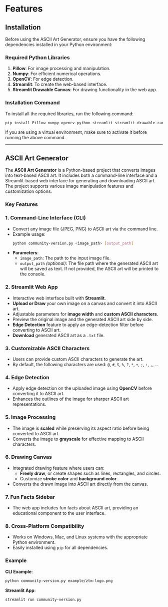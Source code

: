 # Features

## Installation

Before using the ASCII Art Generator, ensure you have the following dependencies installed in your Python environment:

### Required Python Libraries

1. **Pillow**: For image processing and manipulation.
2. **Numpy**: For efficient numerical operations.
3. **OpenCV**: For edge detection.
4. **Streamlit**: To create the web-based interface.
5. **Streamlit Drawable Canvas**: For drawing functionality in the web app.

### Installation Command

To install all the required libraries, run the following command:

```bash
pip install Pillow numpy opencv-python streamlit streamlit-drawable-canvas
```

If you are using a virtual environment, make sure to activate it before running the above command.

---

## ASCII Art Generator

The **ASCII Art Generator** is a Python-based project that converts images into text-based ASCII art. It includes both a command-line interface and a Streamlit-based web interface for generating and downloading ASCII art. The project supports various image manipulation features and customization options.

### Key Features

### 1. **Command-Line Interface (CLI)**
   - Convert any image file (JPEG, PNG) to ASCII art via the command line.
   - Example usage:
     ```bash
     python community-version.py <image_path> [output_path]
     ```
   - **Parameters**:
     - `image_path`: The path to the input image file.
     - `output_path` *(optional)*: The file path where the generated ASCII art will be saved as text. If not provided, the ASCII art will be printed to the console.

### 2. **Streamlit Web App**
   - Interactive web interface built with **Streamlit**.
   - **Upload or Draw** your own image on a canvas and convert it into ASCII art.
   - Adjustable parameters for **image width** and **custom ASCII characters**.
   - Preview the original image and the generated ASCII art side by side.
   - **Edge Detection** feature to apply an edge-detection filter before converting to ASCII art.
   - **Download** generated ASCII art as a `.txt` file.

### 3. **Customizable ASCII Characters**
   - Users can provide custom ASCII characters to generate the art.
   - By default, the following characters are used: `@`, `#`, `S`, `%`, `?`, `*`, `+`, `;`, `:`, `,`, `.`.

### 4. **Edge Detection**
   - Apply edge detection on the uploaded image using **OpenCV** before converting it to ASCII art.
   - Enhances the outlines of the image for sharper ASCII art representations.

### 5. **Image Processing**
   - The image is **scaled** while preserving its aspect ratio before being converted to ASCII art.
   - Converts the image to **grayscale** for effective mapping to ASCII characters.

### 6. **Drawing Canvas**
   - Integrated drawing feature where users can:
     - **Freely draw**, or create shapes such as lines, rectangles, and circles.
     - Customize **stroke color** and **background color**.
   - Converts the drawn image into ASCII art directly from the canvas.

### 7. **Fun Facts Sidebar**
   - The web app includes fun facts about ASCII art, providing an educational component to the user interface.

### 8. **Cross-Platform Compatibility**
   - Works on Windows, Mac, and Linux systems with the appropriate Python environment.
   - Easily installed using `pip` for all dependencies.

### Example
**CLI Example**:
```bash
python community-version.py example/ztm-logo.png
```

**Streamlit App**:
```bash
streamlit run community-version.py
```
